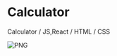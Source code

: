 # Calculator
Calculator / JS,React / HTML / CSS


<img src="https://cdn.discordapp.com/attachments/895300373911314483/1133760609490579556/Screenshot_2023-07-26_205557.png" alt="PNG" >
